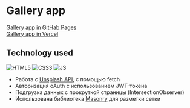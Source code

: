 # Gallery app

[Gallery app in GitHab Pages](https://gergeorg.github.io/Gallery/ "View app")  
[Gallery app in Vercel](https://gallery-nine-indol.vercel.app/ "View app")





## Technology used

![HTML5](https://img.shields.io/badge/html5-%23E34F26.svg?style=for-the-badge&logo=html5&logoColor=white)
![CSS3](https://img.shields.io/badge/css3-%231572B6.svg?style=for-the-badge&logo=css3&logoColor=white) 
![JS](https://img.shields.io/badge/JS-JavaScript-blue?style=for-the-badge&logo=js&logoColor=white)


- Работа с [Unsplash API](https://unsplash.com/developers "Unsplash API"), с помощью fetch
- Авторизация oAuth с использованием JWT-токена
- Подгрузка данных с прокруткой страницы (IntersectionObserver)
- Использована библиотека [Masonry](https://masonry.desandro.com/ "Masonry") для разметки сетки






